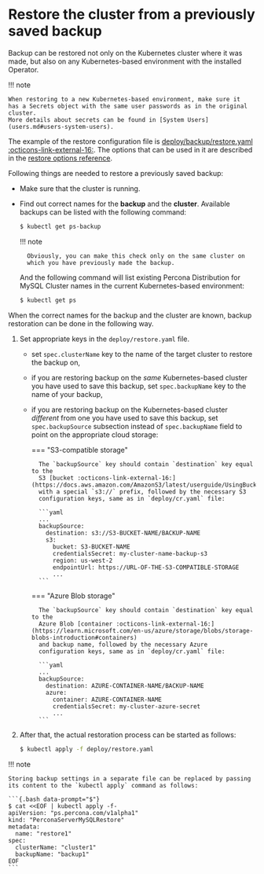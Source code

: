 # Restore the cluster from a previously saved backup

Backup can be restored not only on the Kubernetes cluster where it was made, but
also on any Kubernetes-based environment with the installed Operator.

!!! note

    When restoring to a new Kubernetes-based environment, make sure it
    has a Secrets object with the same user passwords as in the original cluster.
    More details about secrets can be found in [System Users](users.md#users-system-users).

The example of the restore configuration file is [deploy/backup/restore.yaml :octicons-link-external-16:](https://github.com/percona/percona-server-mysql-operator/blob/main/deploy/restore.yaml). The options that can be used in it are described in the [restore options reference](operator.md#perconaservermysqlrestore-custom-resource-options).

Following things are needed to restore a previously saved backup:

* Make sure that the cluster is running.

* Find out correct names for the **backup** and the **cluster**. Available
    backups can be listed with the following command:

    ```{.bash data-prompt="$"}
    $ kubectl get ps-backup
    ```

    !!! note

        Obviously, you can make this check only on the same cluster on
        which you have previously made the backup.

    And the following command will list existing Percona Distribution for MySQL
    Cluster names in the current Kubernetes-based environment:

    ```{.bash data-prompt="$"}
    $ kubectl get ps
    ```

When the correct names for the backup and the cluster are known, backup
restoration can be done in the following way.

1. Set appropriate keys in the `deploy/restore.yaml` file.

    * set `spec.clusterName` key to the name of the target cluster to restore
        the backup on,

    * if you are restoring backup on the *same* Kubernetes-based cluster you have
        used to save this backup, set `spec.backupName` key to the name of your
        backup,

    * if you are restoring backup on the Kubernetes-based cluster *different*
        from one you have used to save this backup, set `spec.backupSource`
        subsection instead of `spec.backupName` field to point on the appropriate
        cloud storage:

        === "S3-compatible storage"

            The `backupSource` key should contain `destination` key equal to the
            S3 [bucket :octicons-link-external-16:](https://docs.aws.amazon.com/AmazonS3/latest/userguide/UsingBucket.html)
            with a special `s3://` prefix, followed by the necessary S3
            configuration keys, same as in `deploy/cr.yaml` file:

            ```yaml
            ...
            backupSource:
              destination: s3://S3-BUCKET-NAME/BACKUP-NAME
              s3:
                bucket: S3-BUCKET-NAME
                credentialsSecret: my-cluster-name-backup-s3
                region: us-west-2
                endpointUrl: https://URL-OF-THE-S3-COMPATIBLE-STORAGE
                ...
            ```

        === "Azure Blob storage"

            The `backupSource` key should contain `destination` key equal to the
            Azure Blob [container :octicons-link-external-16:](https://learn.microsoft.com/en-us/azure/storage/blobs/storage-blobs-introduction#containers)
            and backup name, followed by the necessary Azure
            configuration keys, same as in `deploy/cr.yaml` file:

            ```yaml
            ...
            backupSource:
              destination: AZURE-CONTAINER-NAME/BACKUP-NAME
              azure:
                container: AZURE-CONTAINER-NAME
                credentialsSecret: my-cluster-azure-secret
                ...
            ```
2. After that, the actual restoration process can be started as follows:

    ```{.bash data-prompt="$"}
    $ kubectl apply -f deploy/restore.yaml
    ```

!!! note

    Storing backup settings in a separate file can be replaced by passing
    its content to the `kubectl apply` command as follows:

    ```{.bash data-prompt="$"}
    $ cat <<EOF | kubectl apply -f-
    apiVersion: "ps.percona.com/v1alpha1"
    kind: "PerconaServerMySQLRestore"
    metadata:
      name: "restore1"
    spec:
      clusterName: "cluster1"
      backupName: "backup1"
    EOF
    ```
